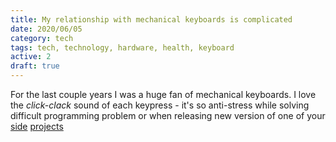 ```yaml
---
title: My relationship with mechanical keyboards is complicated
date: 2020/06/05
category: tech
tags: tech, technology, hardware, health, keyboard
active: 2
draft: true
---
```


For the last couple years I was a huge fan of mechanical keyboards. I love the *click-clack* sound of each keypress - it's so anti-stress while solving difficult programming problem or when releasing new version of one of your [side]() [projects]()

